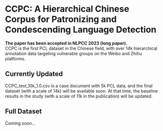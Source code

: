# CCPC: A Hierarchical Chinese Corpus for Patronizing and Condescending Language Detection
**The paper has been accepted in NLPCC 2023 (long paper).**<br />
CCPC is the first  PCL dataset in the Chinese field, with over 14k hierarchical annotation data targeting vulnerable groups on the Weibo and Zhihu platforms.

## Currently Updated
CCPC_test_10k_1.0.csv is a case document with 5k PCL data, and the final dataset (with a scale of 14k) will be available soon. At that time, the baseline results in the study (with a scale of 11k in the publication) will be updated.


## Full Dataset
Coming soon...
